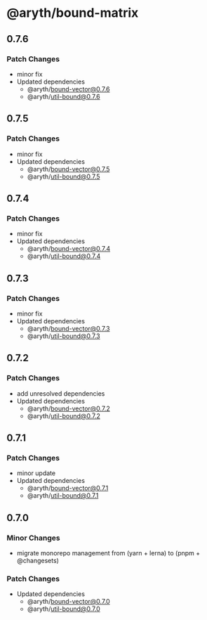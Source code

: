 # @aryth/bound-matrix

## 0.7.6

### Patch Changes

- minor fix
- Updated dependencies
  - @aryth/bound-vector@0.7.6
  - @aryth/util-bound@0.7.6

## 0.7.5

### Patch Changes

- minor fix
- Updated dependencies
  - @aryth/bound-vector@0.7.5
  - @aryth/util-bound@0.7.5

## 0.7.4

### Patch Changes

- minor fix
- Updated dependencies
  - @aryth/bound-vector@0.7.4
  - @aryth/util-bound@0.7.4

## 0.7.3

### Patch Changes

- minor fix
- Updated dependencies
  - @aryth/bound-vector@0.7.3
  - @aryth/util-bound@0.7.3

## 0.7.2

### Patch Changes

- add unresolved dependencies
- Updated dependencies
  - @aryth/bound-vector@0.7.2
  - @aryth/util-bound@0.7.2

## 0.7.1

### Patch Changes

- minor update
- Updated dependencies
  - @aryth/bound-vector@0.7.1
  - @aryth/util-bound@0.7.1

## 0.7.0

### Minor Changes

- migrate monorepo management from (yarn + lerna) to (pnpm + @changesets)

### Patch Changes

- Updated dependencies
  - @aryth/bound-vector@0.7.0
  - @aryth/util-bound@0.7.0
